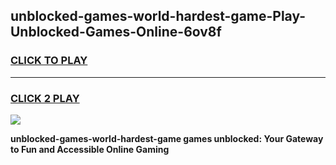 
## unblocked-games-world-hardest-game-Play-Unblocked-Games-Online-6ov8f
<h3>
<a href="https://premium76.site?title=unblocked-games-world-hardest-game&ref=24A">CLICK TO PLAY</a></h3>
<hr>

<h3>
<a href="https://premium76.site?title=unblocked-games-world-hardest-game&ref=24A">CLICK 2 PLAY</a>
  
</h3>

<a href="https://premium76.site?title=unblocked-games-world-hardest-game&ref=24A"><img src="https://clearcache.store/games.png"></a>


**unblocked-games-world-hardest-game games unblocked: Your Gateway to Fun and Accessible Online Gaming**
